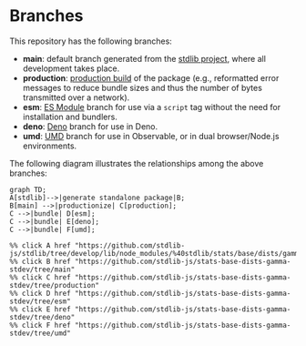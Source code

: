 <!--

@license Apache-2.0

Copyright (c) 2022 The Stdlib Authors.

Licensed under the Apache License, Version 2.0 (the "License");
you may not use this file except in compliance with the License.
You may obtain a copy of the License at

    http://www.apache.org/licenses/LICENSE-2.0

Unless required by applicable law or agreed to in writing, software
distributed under the License is distributed on an "AS IS" BASIS,
WITHOUT WARRANTIES OR CONDITIONS OF ANY KIND, either express or implied.
See the License for the specific language governing permissions and
limitations under the License.

-->

# Branches

This repository has the following branches:

-   **main**: default branch generated from the [stdlib project][stdlib-url], where all development takes place.
-   **production**: [production build][production-url] of the package (e.g., reformatted error messages to reduce bundle sizes and thus the number of bytes transmitted over a network).
-   **esm**: [ES Module][esm-url] branch for use via a `script` tag without the need for installation and bundlers.
-   **deno**: [Deno][deno-url] branch for use in Deno.
-   **umd**: [UMD][umd-url] branch for use in Observable, or in dual browser/Node.js environments.

The following diagram illustrates the relationships among the above branches:

```mermaid
graph TD;
A[stdlib]-->|generate standalone package|B;
B[main] -->|productionize| C[production];
C -->|bundle| D[esm];
C -->|bundle| E[deno];
C -->|bundle| F[umd];

%% click A href "https://github.com/stdlib-js/stdlib/tree/develop/lib/node_modules/%40stdlib/stats/base/dists/gamma/stdev"
%% click B href "https://github.com/stdlib-js/stats-base-dists-gamma-stdev/tree/main"
%% click C href "https://github.com/stdlib-js/stats-base-dists-gamma-stdev/tree/production"
%% click D href "https://github.com/stdlib-js/stats-base-dists-gamma-stdev/tree/esm"
%% click E href "https://github.com/stdlib-js/stats-base-dists-gamma-stdev/tree/deno"
%% click F href "https://github.com/stdlib-js/stats-base-dists-gamma-stdev/tree/umd"
```

[stdlib-url]: https://github.com/stdlib-js/stdlib/tree/develop/lib/node_modules/%40stdlib/stats/base/dists/gamma/stdev
[production-url]: https://github.com/stdlib-js/stats-base-dists-gamma-stdev/tree/production
[deno-url]: https://github.com/stdlib-js/stats-base-dists-gamma-stdev/tree/deno
[umd-url]: https://github.com/stdlib-js/stats-base-dists-gamma-stdev/tree/umd
[esm-url]: https://github.com/stdlib-js/stats-base-dists-gamma-stdev/tree/esm